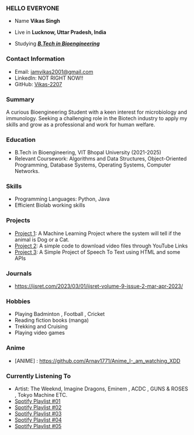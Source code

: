 ### HELLO EVERYONE 

- Name **Vikas Singh**

- Live in **Lucknow, Uttar Pradesh, India**

- Studying [***B.Tech in Bioengineering***](https://vitbhopal.ac.in/)

### Contact Information
- Email: iamvikas2001@gmail.com
- LinkedIn: NOT RIGHT NOW!!
- GitHub: [Vikas-2207](https://github.com/Vikas-2207)

### Summary
A curious Bioengineering Student with a keen interest for microbiology and immunology. Seeking a challenging role in the Biotech industry to apply my skills and grow as a professional and work for human welfare.

### Education
- B.Tech in Bioengineering, VIT Bhopal University (2021-2025)
- Relevant Coursework: Algorithms and Data Structures, Object-Oriented Programming, Database Systems, Operating Systems, Computer Networks.

### Skills
- Programming Languages: Python,  Java
- Efficient Biolab working skills

### Projects
- [Project 1](https://github.com/Arnav1771/Project-Dogs-Vs-Cats): A Machine Learning Project where the system will tell if the animal is Dog or a Cat.
- [Project 2](https://github.com/Arnav1771/youtube_Video_Downloader): A simple code to download video files through YouTube Links
- [Project 3](https://github.com/Arnav1771/Speech_to_-Text_Project): A Simple Project of Speech To Text using HTML and some APIs

### Journals

- https://ijsret.com/2023/03/01/ijsret-volume-9-issue-2-mar-apr-2023/



### Hobbies
- Playing Badminton , Football , Cricket
- Reading fiction books (manga)
- Trekking and Cruising
- Playing video games

### Anime
- [ANIME] : https://github.com/Arnav1771/Anime_I-_am_watching_XDD

### Currently Listening To
- Artist: The Weeknd, Imagine Dragons, Eminem , ACDC , GUNS & ROSES , Tokyo Machine ETC.
- [Spotify Playlist #01](https://open.spotify.com/playlist/6F9TDm1Uw7gIOycjEnFihj?si=8ad7c8f7b9fd4563&nd=1)
- [Spotify Playlist #02](https://open.spotify.com/playlist/63m6YlgxtdYzo8kHY8xshS?si=6903cabafbb3466c&nd=1)
- [Spotify Playlist #03](https://open.spotify.com/playlist/2q7xfd5yH97eTmWkPbCdFa?si=8de9a41cdac94c50&nd=1)
- [Spotify Playlist #04](https://open.spotify.com/playlist/1AQLzmkNrvJVAwec9iZSih?si=f982eec371c046df&nd=1)
- [Spotify Playlist #05](https://open.spotify.com/playlist/6SFsPoKuaT8Jsr2dgs6tUZ?si=f9600fa7097f421c&nd=1)
